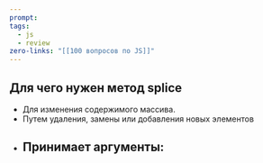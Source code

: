 ```yaml
---
prompt: 
tags:
  - js
  - review
zero-links: "[[100 вопросов по JS]]"
---
```

## Для чего нужен метод splice
- Для изменения содержимого массива.
- Путем удаления, замены или добавления новых элементов
- Принимает аргументы:
	- 